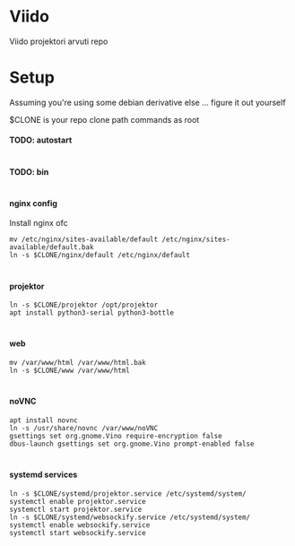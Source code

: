 # Viido
Viido projektori arvuti repo

# Setup
Assuming you're using some debian derivative
else ... figure it out yourself

$CLONE is your repo clone path
commands as root

#### TODO: autostart
#
#### TODO: bin
#
#### nginx config
Install nginx ofc
```
mv /etc/nginx/sites-available/default /etc/nginx/sites-available/default.bak
ln -s $CLONE/nginx/default /etc/nginx/default
```
#
#### projektor
```
ln -s $CLONE/projektor /opt/projektor
apt install python3-serial python3-bottle
```
#
#### web
```
mv /var/www/html /var/www/html.bak
ln -s $CLONE/www /var/www/html
```
#
#### noVNC
```
apt install novnc
ln -s /usr/share/novnc /var/www/noVNC
gsettings set org.gnome.Vino require-encryption false
dbus-launch gsettings set org.gnome.Vino prompt-enabled false
```
#
#### systemd services
```
ln -s $CLONE/systemd/projektor.service /etc/systemd/system/
systemctl enable projektor.service
systemctl start projektor.service
ln -s $CLONE/systemd/websockify.service /etc/systemd/system/
systemctl enable websockify.service
systemctl start websockify.service
```
